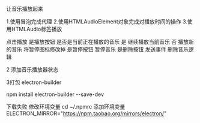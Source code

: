 让音乐播放起来

1.使用冒泡完成代理
2.使用HTMLAudioElement对象完成对播放时间的操作
3.使用HTMLAudio标签播放



点击播放    是播放按钮  是否是当前正在播放的音乐 是 继续播放当前音乐
                                          否 播放新的音乐 将暂停图标修改掉
          是暂停按钮  暂停音乐
          是删除按钮  发送事件 删除音乐逻辑


2 添加音乐播放器状态



3打包 electron-builder

npm install electron-builder --save-dev

下载失败 修改环境变量 
cd ~/.npmrc
添加环境变量
ELECTRON_MIRROR="https://npm.taobao.org/mirrors/electron/"